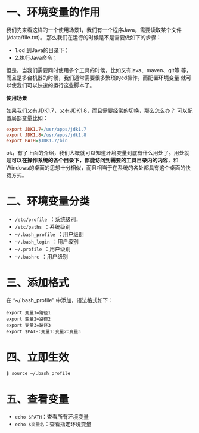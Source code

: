 # 一、环境变量的作用

我们先来看这样的一个使用场景1，我们有一个程序Java，需要读取某个文件(/data/file.txt)。 那么我们在运行的时候是不是需要做如下的步骤：

- 1.cd 到Java的目录下；
- 2.执行Java命令；

但是，当我们需要同时使用多个工具的时候，比如又有java、maven、git等 等，而且是多台机器的时候，我们通常需要很多繁琐的cd操作。而配置环境变量 就可以使我们可以快速的运行这些脚本了。

**使用场景**

如果我们又有JDK1.7，又有JDK1.8，而且需要经常的切换，那么怎么办？
可以配置局部变量比如：

```ini
export JDK1.7=/usr/apps/jdk1.7
export JDK1.8=/usr/apps/jdk1.8
export PATH=$JDK1.7/bin
```

ok，有了上面的介绍，我们大概就可以知道环境变量到底有什么用处了。用处就是**可以在操作系统的各个目录下，都能访问到需要的工具目录内的内容**，和Windows的桌面的思想十分相似，而且相当于在系统的各处都具有这个桌面的快捷方式。

# 二、环境变量分类

- `/etc/profile `：系统级别，
- `/etc/paths `：系统级别
- `~/.bash_profile `：用户级别
- `~/.bash_login `：用户级别
- `~/.profile `：用户级别
- `~/.bashrc `：用户级别

# 三、添加格式

在 “~/.bash_profile” 中添加，语法格式如下：

```
export 变量1=路径1
export 变量2=路径2
export 变量3=路径3
export $PATH:变量1:变量2:变量3
```

# 四、立即生效

```shell
$ source ~/.bash_profile
```

# 五、查看变量

- `echo $PATH`：查看所有环境变量
- `echo $变量名`：查看指定环境变量





